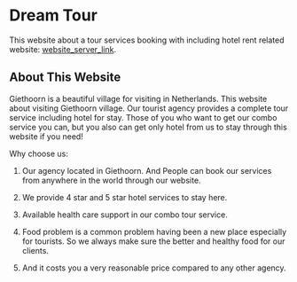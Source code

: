 # Dream Tour

This website about a tour services booking with including hotel rent related website: [website_server_link](https://obscure-springs-93029.herokuapp.com/).

## About This Website

Giethoorn is a beautiful village for visiting in Netherlands. This website about visiting Giethoorn village. Our tourist agency provides a complete tour service including hotel for stay. Those of you who want to get our combo service you can, but you also can get only hotel from us to stay through this website if you need!


Why choose us:

1. Our agency located in Giethoorn. And People can book our services from anywhere in the world through our website.

2. We provide 4 star and 5 star hotel services to stay here.

3. Available health care support in our combo tour service.

4. Food problem is a common problem having been a new place especially for tourists. So we always make sure the better and healthy food for our clients.

5. And it costs you a very reasonable price compared to any other agency.